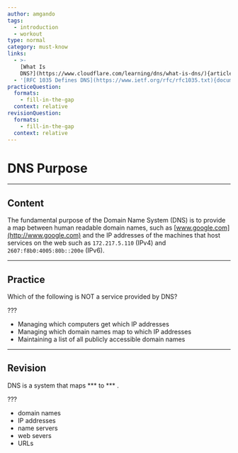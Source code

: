 ```yaml
---
author: amgando
tags:
  - introduction
  - workout
type: normal
category: must-know
links:
  - >-
    [What Is
    DNS?](https://www.cloudflare.com/learning/dns/what-is-dns/){article}
  - '[RFC 1035 Defines DNS](https://www.ietf.org/rfc/rfc1035.txt){documentation}'
practiceQuestion:
  formats:
    - fill-in-the-gap
  context: relative
revisionQuestion:
  formats:
    - fill-in-the-gap
  context: relative
---
```


# DNS Purpose


---

## Content

The fundamental purpose of the Domain Name System (DNS) is to provide a map between human readable domain names, such as [www.google.com](http://www.google.com) and the IP addresses of the machines that host services on the web such as `172.217.5.110` (IPv4) and `2607:f8b0:4005:80b::200e` (IPv6).


---

## Practice

Which of the following is NOT a service provided by DNS?

???

- Managing which computers get which IP addresses
- Managing which domain names map to which IP addresses
- Maintaining a list of all publicly accessible domain names


---

## Revision

DNS is a system that maps *** to *** .

???

- domain names
- IP addresses
- name servers
- web severs
- URLs

